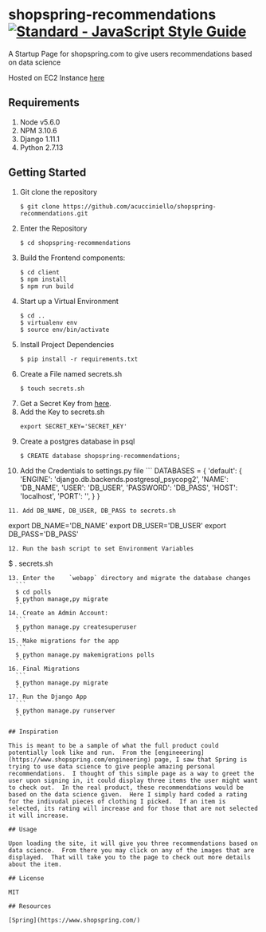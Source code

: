 # shopspring-recommendations   [![Standard - JavaScript Style Guide](https://cdn.rawgit.com/feross/standard/master/badge.svg)](https://github.com/feross/standard     )

A Startup Page for shopspring.com to give users recommendations based on data science

Hosted on EC2 Instance [here](http://ec2-54-172-174-220.compute-1.amazonaws.com/)

## Requirements

1. Node v5.6.0
2. NPM 3.10.6
3. Django 1.11.1
4. Python 2.7.13

## Getting Started
1. Git clone the repository
	```
	$ git clone https://github.com/acucciniello/shopspring-recommendations.git
	```
2. Enter the Repository
	```
	$ cd shopspring-recommendations
	```
3. Build the Frontend components:
   ```
   $ cd client
   $ npm install
   $ npm run build
   ```
4. Start up a Virtual Environment
	```
  	$ cd ..
	$ virtualenv env
	$ source env/bin/activate
	```
5. Install Project Dependencies
	```
	$ pip install -r requirements.txt
	```
6. Create a File named secrets.sh
	```
	$ touch secrets.sh
	```
7. Get a Secret Key from [here](http://www.miniwebtool.com/django-secret-key-generator/).
8. Add the Key to secrets.sh
	```
	export SECRET_KEY='SECRET_KEY'
	```
9. Create a postgres database in psql
	```
	$ CREATE database shopspring-recommendations;
	```
10.  Add the Credentials to settings.py file
	```	
	DATABASES = {
    'default': {
        'ENGINE': 'django.db.backends.postgresql_psycopg2',
        'NAME': 'DB_NAME',
        'USER': 'DB_USER',
        'PASSWORD': 'DB_PASS',
        'HOST': 'localhost',
        'PORT': '',
    }
	}
  ```
11. Add DB_NAME, DB_USER, DB_PASS to secrets.sh
  ```
  export DB_NAME='DB_NAME'
  export DB_USER='DB_USER'
  export DB_PASS='DB_PASS'
  ```
12. Run the bash script to set Environment Variables
  ```
  $ . secrets.sh
  ```
13. Enter the	 `webapp` directory and migrate the database changes
	```
	$ cd polls
	$ python manage,py migrate
	```
14. Create an Admin Account:
	```
	$ python manage.py createsuperuser
	```
15. Make migrations for the app
	```
	$ python manage.py makemigrations polls
	```
16. Final Migrations
	```
	$ python manage.py migrate
	```
17. Run the Django App
	```
	$ python manage.py runserver
	```

## Inspiration

This is meant to be a sample of what the full product could potentially look like and run.  From the [engineeering](https://www.shopspring.com/engineering) page, I saw that Spring is trying to use data science to give people amazing personal recommendations.  I thought of this simple page as a way to greet the user upon signing in, it could display three items the user might want to check out.  In the real product, these recommendations would be based on the data science given.  Here I simply hard coded a rating for the indivudal pieces of clothing I picked.  If an item is selected, its rating will increase and for those that are not selected  it will increase.

## Usage

Upon loading the site, it will give you three recommendations based on data science.  From there you may click on any of the images that are displayed.  That will take you to the page to check out more details about the item. 

## License

MIT 

## Resources

[Spring](https://www.shopspring.com/)

